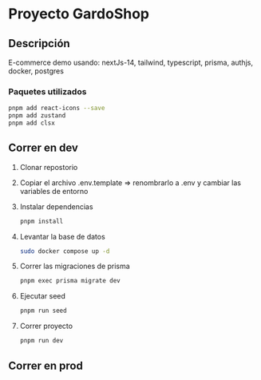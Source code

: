 # Proyecto GardoShop

## Descripción

E-commerce demo usando: nextJs-14, tailwind, typescript, prisma, authjs, docker, postgres

### Paquetes utilizados

```bash
pnpm add react-icons --save
pnpm add zustand
pnpm add clsx
```

## Correr en dev

1. Clonar repostorio

2. Copiar el archivo .env.template => renombrarlo a .env y cambiar las variables de entorno

3. Instalar dependencias

    ```bash
    pnpm install 
    ```

4. Levantar la base de datos

    ```bash
    sudo docker compose up -d

5. Correr las migraciones de prisma

    ```bash
    pnpm exec prisma migrate dev
    ```

6. Ejecutar seed

    ```bash
    pnpm run seed
    ```

7. Correr proyecto

    ```bash
    pnpm run dev
    ```

## Correr en prod
